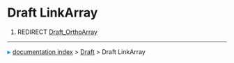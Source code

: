 # Draft LinkArray
1.  REDIRECT [Draft\_OrthoArray](Draft_OrthoArray.md)



---
![](images/Right_arrow.png) [documentation index](../README.md) > [Draft](Draft_Workbench.md) > Draft LinkArray
